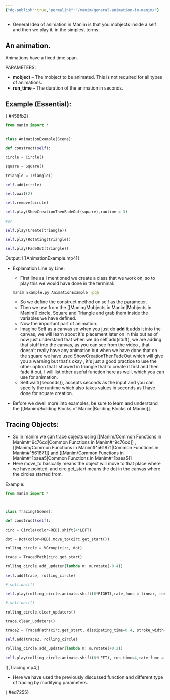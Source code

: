 ```yaml
---
{"dg-publish":true,"permalink":"/manim/general-animation-in-manim/"}
---
```



- General Idea of animation in Manim is that you mobjects inside a self and then we play it, in the simplest terms.
## An animation.
Animations have a fixed time span.

PARAMETERS:

- **mobject** – The mobject to be animated. This is not required for all types of animations.
- **run_time** – The duration of the animation in seconds.

## Example (Essential):
{ #458fb2}


```python
from manim import *


class AnimationExample(Scene):

def construct(self):

circle = Circle()

square = Square()

triangle = Triangle()

self.add(circle)

self.wait(2)

self.remove(circle)

self.play(ShowCreationThenFadeOut(square),runtime = 3)

#or

self.play(Create(triangle))

self.play(Rotating(triangle))

self.play(FadeOut(triangle))
```
Output:
![[AnimationExample.mp4]]
- Explanation Line by Line:
	- First line as I mentioned we create a class that we work on, so to play this we would have done in the terminal:
	```sh
	manim Example.py AnimationExample -pqh
	```
 
	- So we define the construct method on self as the parameter.
	- Then we use from the [[Manim/Mobjects in Manim\|Mobjects in Manim]] circle, Square and Triangle and grab them inside the variables we have defined.
	- Now the important part of animation..
	- Imagine Self as a canvas so when you just do **add** it adds it into the canvas, we will learn about it's placement later on in this but as of now just understand that when we do self.add(stuff), we are adding that stuff into the canvas, as you can see from the video , that doesn't really have any animation but when we have done that on the square  we have used ShowCreationThenFadeOut which will give you a warning but that's okay , it's just a good practice to use the other option that I showed in triangle that to create it first and then fade it out, I will list other useful function here as well, which you can use for animation. 
	-  Self.wait({seconds}), accepts seconds as the input and you can specify the runtime which also takes values in seconds as I have done for square creation. 






- Before we dwell more into examples, be sure to learn and understand the [[Manim/Building Blocks of Manim\|Building Blocks of Manim]]. 
## Tracing Objects:
- So in manim we can trace objects using [[Manim/Common Functions in Manim#^9c76cd\|Common Functions in Manim#^9c76cd]] ,[[Manim/Common Functions in Manim#^561871\|Common Functions in Manim#^561871]] and [[Manim/Common Functions in Manim#^1baea5\|Common Functions in Manim#^1baea5]]
- Here move_to basically means the object will move to that place where we have pointed, and circ.get_start means the dot in the canvas where the circles started from.


Example:
```python
from manim import *

  

class Tracing(Scene):

def construct(self):

circ = Circle(color=RED).shift(4*LEFT)

dot = Dot(color=RED).move_to(circ.get_start())

rolling_circle = VGroup(circ, dot)

trace = TracedPath(circ.get_start)

rolling_circle.add_updater(lambda m: m.rotate(-0.4))

self.add(trace, rolling_circle)

# self.wait()

self.play(rolling_circle.animate.shift(8*RIGHT),rate_func = linear, run_time = 4)

# self.wait()

rolling_circle.clear_updaters()

trace.clear_updaters()

trace2 = TracedPath(circ.get_start, dissipating_time=0.4, stroke_width=5, stroke_color=BLUE)

self.add(trace2, rolling_circle)

rolling_circle.add_updater(lambda m: m.rotate(+0.2))

self.play(rolling_circle.animate.shift(8*LEFT), run_time=4,rate_func = linear)
```
![[Tracing.mp4]]
- Here we have used the previously discussed function and different type of tracing by modifying parameters.

{ #ed7255}

